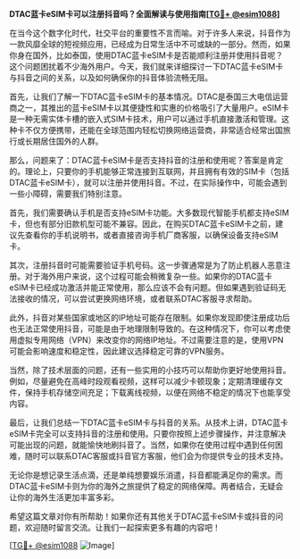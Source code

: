 **DTAC蓝卡eSIM卡可以注册抖音吗？全面解读与使用指南[[TG💪+ @esim1088](https://t.me/s/esim1088)]**

在当今这个数字化时代，社交平台的重要性不言而喻。对于许多人来说，抖音作为一款风靡全球的短视频应用，已经成为日常生活中不可或缺的一部分。然而，如果你身在国外，比如泰国，使用DTAC蓝卡eSIM卡是否能顺利注册并使用抖音呢？这个问题困扰着不少海外用户。今天，我们就来详细探讨一下DTAC蓝卡eSIM卡与抖音之间的关系，以及如何确保你的抖音体验流畅无阻。

首先，让我们了解一下DTAC蓝卡eSIM卡的基本情况。DTAC是泰国三大电信运营商之一，其推出的蓝卡eSIM卡以其便捷性和实惠的价格吸引了大量用户。eSIM卡是一种无需实体卡槽的嵌入式SIM卡技术，用户可以通过手机直接激活和管理。这种卡不仅方便携带，还能在全球范围内轻松切换网络运营商，非常适合经常出国旅行或长期居住国外的人群。

那么，问题来了：DTAC蓝卡eSIM卡是否支持抖音的注册和使用呢？答案是肯定的。理论上，只要你的手机能够正常连接到互联网，并且拥有有效的SIM卡（包括DTAC蓝卡eSIM卡），就可以注册并使用抖音。不过，在实际操作中，可能会遇到一些小障碍，需要我们特别注意。

首先，我们需要确认手机是否支持eSIM卡功能。大多数现代智能手机都支持eSIM卡，但也有部分旧款机型可能不兼容。因此，在购买DTAC蓝卡eSIM卡之前，建议先查看你的手机说明书，或者直接咨询手机厂商客服，以确保设备支持eSIM卡。

其次，注册抖音时可能需要验证手机号码。这一步骤通常是为了防止机器人恶意注册。对于海外用户来说，这个过程可能会稍微复杂一些。如果你的DTAC蓝卡eSIM卡已经成功激活并能正常使用，那么应该不会有问题。但如果遇到验证码无法接收的情况，可以尝试更换网络环境，或者联系DTAC客服寻求帮助。

此外，抖音对某些国家或地区的IP地址可能存在限制。如果你发现即使注册成功后也无法正常使用抖音，可能是由于地理限制导致的。在这种情况下，你可以考虑使用虚拟专用网络（VPN）来改变你的网络IP地址。不过需要注意的是，使用VPN可能会影响速度和稳定性，因此建议选择稳定可靠的VPN服务。

当然，除了技术层面的问题，还有一些实用的小技巧可以帮助你更好地使用抖音。例如，尽量避免在高峰时段观看视频，这样可以减少卡顿现象；定期清理缓存文件，保持手机存储空间充足；下载离线视频，以便在网络不稳定的情况下也能享受内容。

最后，让我们总结一下DTAC蓝卡eSIM卡与抖音的关系。从技术上讲，DTAC蓝卡eSIM卡完全可以支持抖音的注册和使用。只要你按照上述步骤操作，并注意解决可能出现的问题，就能愉快地刷抖音了。当然，如果你在使用过程中遇到任何困难，随时可以联系DTAC客服或抖音官方客服，他们会为你提供专业的技术支持。

无论你是想记录生活点滴，还是单纯想要娱乐消遣，抖音都能满足你的需求。而DTAC蓝卡eSIM卡则为你的海外之旅提供了稳定的网络保障。两者结合，无疑会让你的海外生活更加丰富多彩。

希望这篇文章对你有所帮助！如果你还有其他关于DTAC蓝卡eSIM卡或抖音的问题，欢迎随时留言交流。让我们一起探索更多有趣的内容吧！

[[TG💪+ @esim1088](https://t.me/s/esim1088) ![Image](https://i.postimg.cc/4NQfJmqS/Snipaste-2025-05-13-00-14-12.png)]